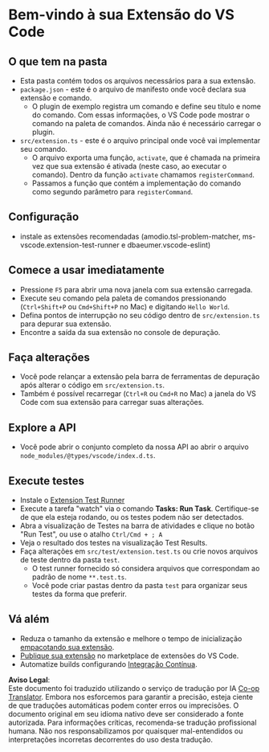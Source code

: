 <!--
CO_OP_TRANSLATOR_METADATA:
{
  "original_hash": "eae2c0ea18160a3e7a63ace7b53897d7",
  "translation_date": "2025-07-16T16:42:44+00:00",
  "source_file": "code/07.Lab/01/AIPC/extensions/phi3ext/vsc-extension-quickstart.md",
  "language_code": "br"
}
-->
# Bem-vindo à sua Extensão do VS Code

## O que tem na pasta

* Esta pasta contém todos os arquivos necessários para a sua extensão.
* `package.json` - este é o arquivo de manifesto onde você declara sua extensão e comando.
  * O plugin de exemplo registra um comando e define seu título e nome do comando. Com essas informações, o VS Code pode mostrar o comando na paleta de comandos. Ainda não é necessário carregar o plugin.
* `src/extension.ts` - este é o arquivo principal onde você vai implementar seu comando.
  * O arquivo exporta uma função, `activate`, que é chamada na primeira vez que sua extensão é ativada (neste caso, ao executar o comando). Dentro da função `activate` chamamos `registerCommand`.
  * Passamos a função que contém a implementação do comando como segundo parâmetro para `registerCommand`.

## Configuração

* instale as extensões recomendadas (amodio.tsl-problem-matcher, ms-vscode.extension-test-runner e dbaeumer.vscode-eslint)

## Comece a usar imediatamente

* Pressione `F5` para abrir uma nova janela com sua extensão carregada.
* Execute seu comando pela paleta de comandos pressionando (`Ctrl+Shift+P` ou `Cmd+Shift+P` no Mac) e digitando `Hello World`.
* Defina pontos de interrupção no seu código dentro de `src/extension.ts` para depurar sua extensão.
* Encontre a saída da sua extensão no console de depuração.

## Faça alterações

* Você pode relançar a extensão pela barra de ferramentas de depuração após alterar o código em `src/extension.ts`.
* Também é possível recarregar (`Ctrl+R` ou `Cmd+R` no Mac) a janela do VS Code com sua extensão para carregar suas alterações.

## Explore a API

* Você pode abrir o conjunto completo da nossa API ao abrir o arquivo `node_modules/@types/vscode/index.d.ts`.

## Execute testes

* Instale o [Extension Test Runner](https://marketplace.visualstudio.com/items?itemName=ms-vscode.extension-test-runner)
* Execute a tarefa "watch" via o comando **Tasks: Run Task**. Certifique-se de que ela esteja rodando, ou os testes podem não ser detectados.
* Abra a visualização de Testes na barra de atividades e clique no botão "Run Test", ou use o atalho `Ctrl/Cmd + ; A`
* Veja o resultado dos testes na visualização Test Results.
* Faça alterações em `src/test/extension.test.ts` ou crie novos arquivos de teste dentro da pasta `test`.
  * O test runner fornecido só considera arquivos que correspondam ao padrão de nome `**.test.ts`.
  * Você pode criar pastas dentro da pasta `test` para organizar seus testes da forma que preferir.

## Vá além

* Reduza o tamanho da extensão e melhore o tempo de inicialização [empacotando sua extensão](https://code.visualstudio.com/api/working-with-extensions/bundling-extension?WT.mc_id=aiml-137032-kinfeylo).
* [Publique sua extensão](https://code.visualstudio.com/api/working-with-extensions/publishing-extension?WT.mc_id=aiml-137032-kinfeylo) no marketplace de extensões do VS Code.
* Automatize builds configurando [Integração Contínua](https://code.visualstudio.com/api/working-with-extensions/continuous-integration?WT.mc_id=aiml-137032-kinfeylo).

**Aviso Legal**:  
Este documento foi traduzido utilizando o serviço de tradução por IA [Co-op Translator](https://github.com/Azure/co-op-translator). Embora nos esforcemos para garantir a precisão, esteja ciente de que traduções automáticas podem conter erros ou imprecisões. O documento original em seu idioma nativo deve ser considerado a fonte autorizada. Para informações críticas, recomenda-se tradução profissional humana. Não nos responsabilizamos por quaisquer mal-entendidos ou interpretações incorretas decorrentes do uso desta tradução.